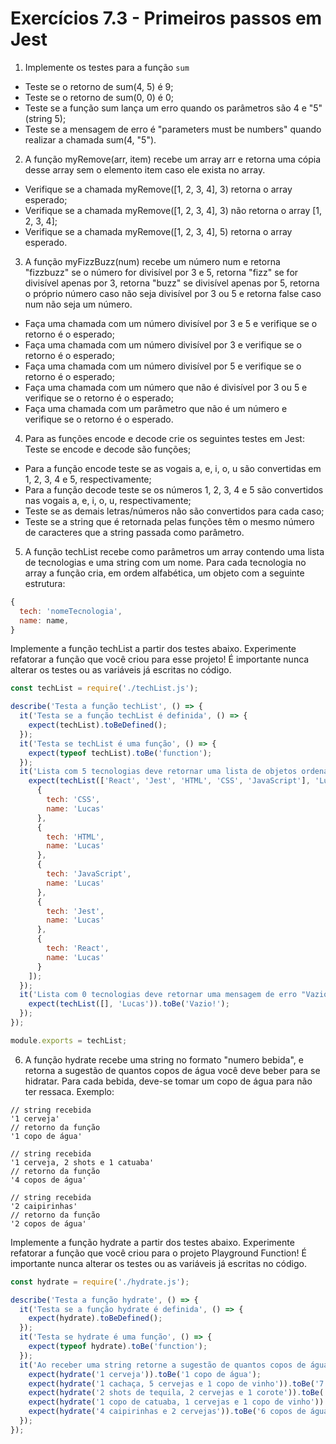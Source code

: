 # Exercícios 7.3 - Primeiros passos em Jest

1. Implemente os testes para a função `sum`

  * Teste se o retorno de sum(4, 5) é 9;
  * Teste se o retorno de sum(0, 0) é 0;
  * Teste se a função sum lança um erro quando os parâmetros são 4 e "5"(string 5);
  * Teste se a mensagem de erro é "parameters must be numbers" quando realizar a chamada sum(4, "5").

2. A função myRemove(arr, item) recebe um array arr e retorna uma cópia desse array sem o elemento item caso ele exista no array.

  * Verifique se a chamada myRemove([1, 2, 3, 4], 3) retorna o array esperado;
  * Verifique se a chamada myRemove([1, 2, 3, 4], 3) não retorna o array [1, 2, 3, 4];
  * Verifique se a chamada myRemove([1, 2, 3, 4], 5) retorna o array esperado.

3. A função myFizzBuzz(num) recebe um número num e retorna "fizzbuzz" se o número for divisível por 3 e 5, retorna "fizz" se for divisível apenas por 3, retorna "buzz" se divisível apenas por 5, retorna o próprio número caso não seja divisível por 3 ou 5 e retorna false caso num não seja um número.

  * Faça uma chamada com um número divisível por 3 e 5 e verifique se o retorno é o esperado;
  * Faça uma chamada com um número divisível por 3 e verifique se o retorno é o esperado;
  * Faça uma chamada com um número divisível por 5 e verifique se o retorno é o esperado;
  * Faça uma chamada com um número que não é divisível por 3 ou 5 e verifique se o retorno é o esperado;
  * Faça uma chamada com um parâmetro que não é um número e verifique se o retorno é o esperado.

4. Para as funções encode e decode crie os seguintes testes em Jest:
Teste se encode e decode são funções;

  * Para a função encode teste se as vogais a, e, i, o, u são convertidas em 1, 2, 3, 4 e 5, respectivamente;
  * Para a função decode teste se os números 1, 2, 3, 4 e 5 são convertidos nas vogais a, e, i, o, u, respectivamente;
  * Teste se as demais letras/números não são convertidos para cada caso;
  * Teste se a string que é retornada pelas funções têm o mesmo número de caracteres que a string passada como parâmetro.

5. A função techList recebe como parâmetros um array contendo uma lista de tecnologias e uma string com um nome. Para cada tecnologia no array a função cria, em ordem alfabética, um objeto com a seguinte estrutura:

  ```javascript
  {
    tech: 'nomeTecnologia',
    name: name,
  }
  ```

  Implemente a função techList a partir dos testes abaixo. Experimente refatorar a função que você criou para esse projeto! É importante nunca alterar os testes ou as variáveis já escritas no código.

  ```javascript
  const techList = require('./techList.js');

  describe('Testa a função techList', () => {
    it('Testa se a função techList é definida', () => {
      expect(techList).toBeDefined();
    });
    it('Testa se techList é uma função', () => {
      expect(typeof techList).toBe('function');
    });
    it('Lista com 5 tecnologias deve retornar uma lista de objetos ordenados', () => {
      expect(techList(['React', 'Jest', 'HTML', 'CSS', 'JavaScript'], 'Lucas')).toEqual([
        {
          tech: 'CSS',
          name: 'Lucas'
        },
        {
          tech: 'HTML',
          name: 'Lucas'
        },
        {
          tech: 'JavaScript',
          name: 'Lucas'
        },
        {
          tech: 'Jest',
          name: 'Lucas'
        },
        {
          tech: 'React',
          name: 'Lucas'
        }
      ]);
    });
    it('Lista com 0 tecnologias deve retornar uma mensagem de erro "Vazio!"', () => {
      expect(techList([], 'Lucas')).toBe('Vazio!');
    });
  });

  module.exports = techList;
  ```

6. A função hydrate recebe uma string no formato "numero bebida", e retorna a sugestão de quantos copos de água você deve beber para se hidratar. Para cada bebida, deve-se tomar um copo de água para não ter ressaca. Exemplo:

  ```
  // string recebida
  '1 cerveja'
  // retorno da função
  '1 copo de água'

  // string recebida
  '1 cerveja, 2 shots e 1 catuaba'
  // retorno da função
  '4 copos de água'

  // string recebida
  '2 caipirinhas'
  // retorno da função
  '2 copos de água'
  ```

  Implemente a função hydrate a partir dos testes abaixo. Experimente refatorar a função que você criou para o projeto Playground Function! É importante nunca alterar os testes ou as variáveis já escritas no código.

  ```javascript
  const hydrate = require('./hydrate.js');

  describe('Testa a função hydrate', () => {
    it('Testa se a função hydrate é definida', () => {
      expect(hydrate).toBeDefined();
    });
    it('Testa se hydrate é uma função', () => {
      expect(typeof hydrate).toBe('function');
    });
    it('Ao receber uma string retorne a sugestão de quantos copos de água deve-se beber', () => {
      expect(hydrate('1 cerveja')).toBe('1 copo de água');
      expect(hydrate('1 cachaça, 5 cervejas e 1 copo de vinho')).toBe('7 copos de água');
      expect(hydrate('2 shots de tequila, 2 cervejas e 1 corote')).toBe('5 copos de água');
      expect(hydrate('1 copo de catuaba, 1 cervejas e 1 copo de vinho')).toBe('3 copos de água');
      expect(hydrate('4 caipirinhas e 2 cervejas')).toBe('6 copos de água');
    });
  });
  ```